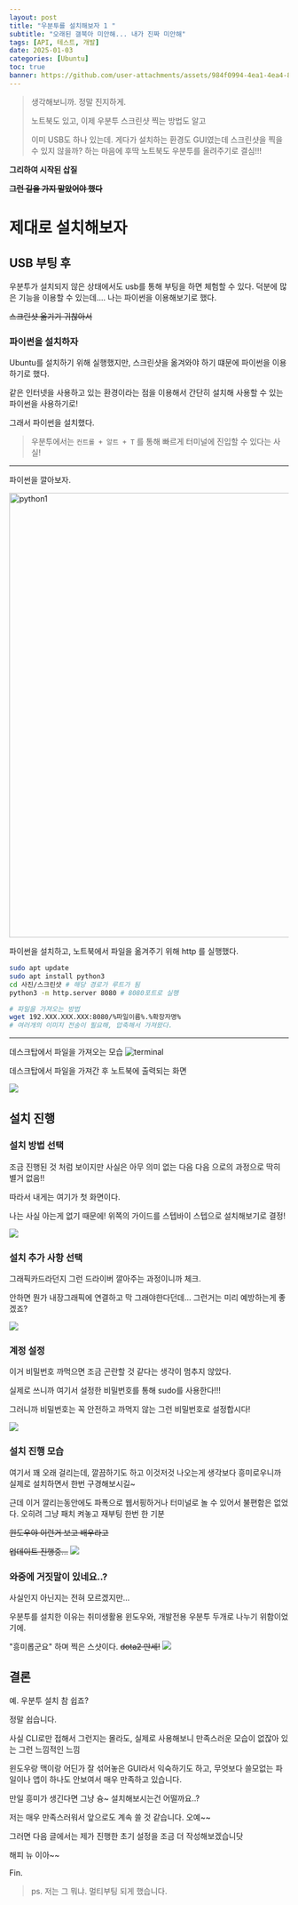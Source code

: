 ```yaml
---
layout: post
title: "우분투를 설치해보자 1 "
subtitle: "오래된 갤북아 미안해... 내가 진짜 미안해"
tags: [API, 테스트, 개발]
date: 2025-01-03
categories: [Ubuntu]
toc: true
banner: https://github.com/user-attachments/assets/984f0994-4ea1-4ea4-8f79-64f853e7cdf9
---
```


> 생각해보니까. 정말 진지하게.
>
> 노트북도 있고, 이제 우분투 스크린샷 찍는 방법도 알고
>
> 이미 USB도 하나 있는데. 게다가 설치하는 환경도 GUI였는데 스크린샷을 찍을 수 있지 않을까? 하는 마음에 후딱 노트북도 우분투를 올려주기로 결심!!!

**그리하여 시작된 삽질**

~~**그런 길을 가지 말았어야 했다**~~

# 제대로 설치해보자

## USB 부팅 후

우분투가 설치되지 않은 상태에서도 usb를 통해 부팅을 하면 체험할 수 있다. 덕분에 많은 기능을 이용할 수 있는데.... 나는 파이썬을 이용해보기로 했다.

~~스크린샷 옮기기 귀찮아서~~

### 파이썬을 설치하자

Ubuntu를 설치하기 위해 실행했지만, 스크린샷을 옮겨와야 하기 떄문에 파이썬을 이용하기로 했다.

같은 인터넷을 사용하고 있는 환경이라는 점을 이용해서 간단히 설치해 사용할 수 있는 파이썬을 사용하기로!

그래서 파이썬을 설치했다.

> 우분투에서는 `컨트롤 + 알트 + T` 를 통해 빠르게 터미널에 진입할 수 있다는 사실!

---

파이썬을 깔아보자.

<img alt="python1" src="https://github.com/user-attachments/assets/8ec6d4ed-b5d9-494c-bb7b-f85508cd367a" width="800px" />

파이썬을 설치하고, 노트북에서 파일을 옮겨주기 위해 http 를 실행했다.

```bash
sudo apt update
sudo apt install python3
cd 사진/스크린샷 # 해당 경로가 루트가 됨
python3 -m http.server 8080 # 8080포트로 실행
```

```bash
# 파일을 가져오는 방법
wget 192.XXX.XXX.XXX:8080/%파일이름%.%확장자명%
# 여러개의 이미지 전송이 필요해, 압축해서 가져왔다.
```

---

데스크탑에서 파일을 가져오는 모습
<img alt="terminal" 
  src="https://github.com/user-attachments/assets/a360b69f-79ef-4a9b-b784-c1d4f7bc7d34"
/>

데스크탑에서 파일을 가져간 후 노트북에 출력되는 화면

<img src="https://github.com/user-attachments/assets/1cff49f7-fc36-494e-baff-5b440c7920e1" />

## 설치 진행

### 설치 방법 선택

조금 진행된 것 처럼 보이지만 사실은 아무 의미 없는 다음 다음 으로의 과정으로 딱히 별거 없음!!

따라서 내게는 여기가 첫 화면이다.

나는 사실 아는게 없기 때문에! 위쪽의 가이드를 스텝바이 스텝으로 설치해보기로 결정!

<img src="https://github.com/user-attachments/assets/70055b8e-be2f-40aa-a27a-e4edf6f63155" />

### 설치 추가 사항 선택

그래픽카드라던지 그런 드라이버 깔아주는 과정이니까 체크.

안하면 뭔가 내장그래픽에 연결하고 막 그래야한다던데... 그런거는 미리 예방하는게 좋겠죠?

<img src="https://github.com/user-attachments/assets/7cedd4c5-a73d-494e-b1ef-4a2cbaeba96b" />

### 계정 설정

이거 비밀번호 까먹으면 조금 곤란할 것 같다는 생각이 멈추지 않았다.

실제로 쓰니까 여기서 설정한 비밀번호를 통해 sudo를 사용한다!!!

그러니까 비밀번호는 꼭 안전하고 까먹지 않는 그런 비밀번호로 설정합시다!

<img src="https://github.com/user-attachments/assets/03cf9b52-6240-4815-b040-d1118eb889a1" />
 
### 설치 진행 모습

여기서 꽤 오래 걸리는데, 깔끔하기도 하고 이것저것 나오는게 생각보다 흥미로우니까 실제로 설치하면서 한번 구경해보시길~

근데 이거 깔리는동안에도 파폭으로 웹서핑하거나 터미널로 놀 수 있어서 불편함은 없었다. 오히려 그냥 패치 켜놓고 재부팅 한번 한 기분

~~윈도우야 이런거 보고 배우라고~~

~~업데이트 진행중...~~
<img src="https://github.com/user-attachments/assets/e064f78b-2688-4dd1-8b91-f1a71681f0d1" />

### 와중에 거짓말이 있네요..?

사실인지 아닌지는 전혀 모르겠지만...

우분투를 설치한 이유는 취미생활용 윈도우와, 개발전용 우분투 두개로 나누기 위함이었기에.

"흥미롭군요" 하며 찍은 스샷이다. ~~dota2 만세!~~
<img src="https://github.com/user-attachments/assets/6a161ae3-d22e-4a42-80ef-6a467a97518f" />

## 결론

예. 우분투 설치 참 쉽죠?

정말 쉽습니다.

사실 CLI로만 접해서 그런지는 몰라도, 실제로 사용해보니 만족스러운 모습이 없잖아 있는 그런 느낌적인 느낌

윈도우랑 맥이랑 어딘가 잘 섞어놓은 GUI라서 익숙하기도 하고, 무엇보다 쓸모없는 파일이나 앱이 하나도 안보여서 매우 만족하고 있습니다.

만일 흥미가 생긴다면 그냥 슝~ 설치해보시는건 어떨까요..?

저는 매우 만족스러워서 앞으로도 계속 쓸 것 같습니다. 오예~~

그러면 다음 글에서는 제가 진행한 초기 설정을 조금 더 작성해보겠습니닷

해피 뉴 이아~~

Fin.

> ps. 저는 그 뭐냐. 멀티부팅 되게 했습니다.
